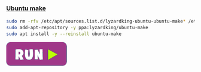 ### [Ubuntu make](https://wiki.ubuntu.com/ubuntu-make)
```bash
sudo rm -rfv /etc/apt/sources.list.d/lyzardking-ubuntu-ubuntu-make* /etc/apt/trusted.gpg.d/lyzardking_ubuntu_ubuntu-make*
sudo add-apt-repository -y ppa:lyzardking/ubuntu-make
sudo apt install -y --reinstall ubuntu-make
```
[![bashrun-url](images/bashrun-url.png)](br:ubuntu-make)